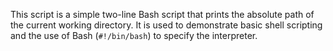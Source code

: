 This script is a simple two-line Bash script that prints the absolute path of the current working directory. It is used to demonstrate basic shell scripting and the use of Bash  (`#!/bin/bash`) to specify the interpreter.
